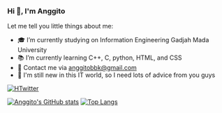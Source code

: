 ### Hi 👋, I'm Anggito
Let me tell you little things about me:
- 🎓 I’m currently studying on Information Engineering Gadjah Mada University
- 📚 I’m currently learning C++, C, python, HTML, and CSS
- 📧 Contact me via anggitobbk@gmail.com
- 🐣 I'm still new in this IT world, so I need lots of advice from you guys
<a href ="https://twitter.com/bysinardunia?s=20&t=eB6z4Ff2I4-5Lv3KP8wm9A">
  <img src="https://img.shields.io/twitter/follow/bysinardunia?style=social" alt="HTwitter">
</a>

[![Anggito's GitHub stats](https://github-readme-stats.vercel.app/api?username=anggito-ma)](https://github.com/anggito-ma/github-readme-stats)
[![Top Langs](https://github-readme-stats.vercel.app/api/top-langs/?username=anggito-ma)](https://github.com/anuraghazra/github-readme-stats)
